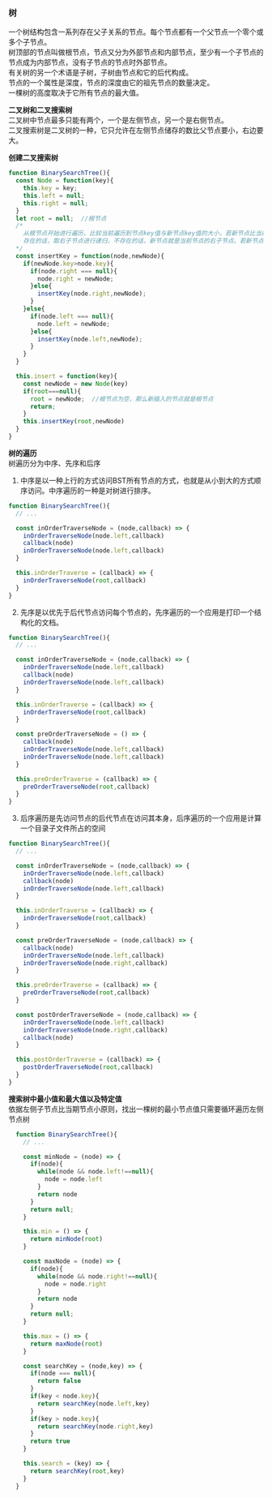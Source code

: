 ### 树
一个树结构包含一系列存在父子关系的节点。每个节点都有一个父节点一个零个或多个子节点。  
树顶部的节点叫做根节点，节点又分为外部节点和内部节点，至少有一个子节点的节点成为内部节点，没有子节点的节点时外部节点。  
有关树的另一个术语是子树，子树由节点和它的后代构成。  
节点的一个属性是深度，节点的深度由它的祖先节点的数量决定。  
一棵树的高度取决于它所有节点的最大值。  

**二叉树和二叉搜索树**  
二叉树中节点最多只能有两个，一个是左侧节点，另一个是右侧节点。  
二叉搜索树是二叉树的一种，它只允许在左侧节点储存的数比父节点要小，右边要大。

**创建二叉搜索树**  

```js
function BinarySearchTree(){
  const Node = function(key){
    this.key = key;
    this.left = null;
    this.right = null;
  }
  let root = null;  //根节点
  /*
    从根节点开始进行遍历，比较当前遍历到节点key值与新节点key值的大小，若新节点比当前节点大，看当前节点右子节点是否存在，
    存在的话，取右子节点进行递归，不存在的话，新节点就是当前节点的右子节点。若新节点比当前节点小，则反之~
  */
  const insertKey = function(node,newNode){
    if(newNode.key>node.key){
      if(node.right === null){
        node.right = newNode;
      }else{
        insertKey(node.right,newNode);
      }
    }else{
      if(node.left === null){
        node.left = newNode;
      }else{
        insertKey(node.left,newNode);
      }
    }
  }

  this.insert = function(key){
    const newNode = new Node(key)
    if(root===null){
      root = newNode;  //根节点为空，那么新插入的节点就是根节点
      return;
    }
    this.insertKey(root,newNode)
  }
}

```

**树的遍历**  
树遍历分为中序、先序和后序

1. 中序是以一种上行的方式访问BST所有节点的方式，也就是从小到大的方式顺序访问。中序遍历的一种是对树进行排序。

```js
function BinarySearchTree(){
  // ...

  const inOrderTraverseNode = (node,callback) => {
    inOrderTraverseNode(node.left,callback)
    callback(node)
    inOrderTraverseNode(node.left,callback)
  }

  this.inOrderTraverse = (callback) => {
    inOrderTraverseNode(root,callback)
  }
}
```
2. 先序是以优先于后代节点访问每个节点的，先序遍历的一个应用是打印一个结构化的文档。
```js
function BinarySearchTree(){
  // ...

  const inOrderTraverseNode = (node,callback) => {
    inOrderTraverseNode(node.left,callback)
    callback(node)
    inOrderTraverseNode(node.left,callback)
  }

  this.inOrderTraverse = (callback) => {
    inOrderTraverseNode(root,callback)
  }

  const preOrderTraverseNode = () => {
    callback(node)
    inOrderTraverseNode(node.left,callback)
    inOrderTraverseNode(node.left,callback)
  }

  this.preOrderTraverse = (callback) => {
    preOrderTraverseNode(root,callback)
  }  
}
```
3. 后序遍历是先访问节点的后代节点在访问其本身，后序遍历的一个应用是计算一个目录子文件所占的空间
```js
function BinarySearchTree(){
  // ...

  const inOrderTraverseNode = (node,callback) => {
    inOrderTraverseNode(node.left,callback)
    callback(node)
    inOrderTraverseNode(node.left,callback)
  }

  this.inOrderTraverse = (callback) => {
    inOrderTraverseNode(root,callback)
  }

  const preOrderTraverseNode = (node,callback) => {
    callback(node)
    inOrderTraverseNode(node.left,callback)
    inOrderTraverseNode(node.right,callback)
  }

  this.preOrderTraverse = (callback) => {
    preOrderTraverseNode(root,callback)
  }  

  const postOrderTraverseNode = (node,callback) => {
    inOrderTraverseNode(node.left,callback)
    inOrderTraverseNode(node.right,callback)
    callback(node)
  }

  this.postOrderTraverse = (callback) => {
    postOrderTraverseNode(root,callback)
  }
}
```

**搜索树中最小值和最大值以及特定值**  
依据左侧子节点比当期节点小原则，找出一棵树的最小节点值只需要循环遍历左侧节点树
```js
  function BinarySearchTree(){
    // ...

    const minNode = (node) => {
      if(node){
        while(node && node.left!==null){
          node = node.left
        }
        return node
      }
      return null;
    }

    this.min = () => {
      return minNode(root)
    }

    const maxNode = (node) => {
      if(node){
        while(node && node.right!==null){
          node = node.right
        }
        return node
      }
      return null;
    }

    this.max = () => {
      return maxNode(root)
    }

    const searchKey = (node,key) => {
      if(node === null){
        return false
      }
      if(key < node.key){
        return searchKey(node.left,key)
      } 
      if(key > node.key){
        return searchKey(node.right,key)
      }
      return true
    }

    this.search = (key) => {
      return searchKey(root,key)
    }
  }
```
